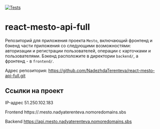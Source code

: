[![Tests](hhttps://github.com/NadezhdaTerenteva/react-mesto-api-full/actions/workflows/tests.yml/badge.svg)](https://github.com/NadezhdaTerenteva/react-mesto-api-full/actions/workflows/tests.yml)
# react-mesto-api-full
Репозиторий для приложения проекта `Mesto`, включающий фронтенд и бэкенд части приложения со следующими возможностями: авторизации и регистрации пользователей, операции с карточками и пользователями. Бэкенд расположите в директории `backend/`, а фронтенд - в `frontend/`. 

Адрес репозитория: https://github.com/NadezhdaTerenteva/react-mesto-api-full.git

## Ссылки на проект

IP-адрес 51.250.102.183

Frontend https://.mesto.nadyaterenteva.nomoredomains.sbs

Backend https://api.mesto.nadyaterenteva.nomoredomains.sbs
